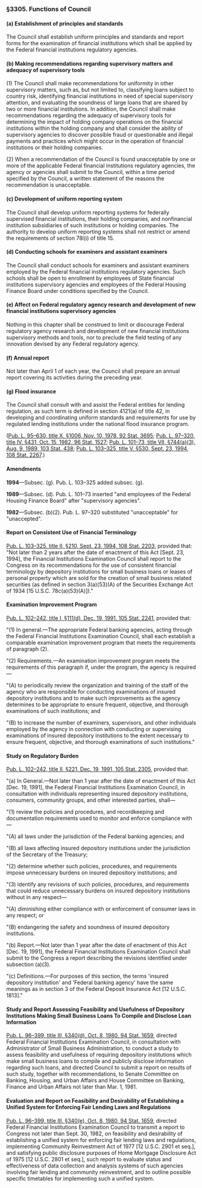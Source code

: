 ### §3305. Functions of Council ###

[]()

#### (a) Establishment of principles and standards ####

The Council shall establish uniform principles and standards and report forms for the examination of financial institutions which shall be applied by the Federal financial institutions regulatory agencies.

[]()

#### (b) Making recommendations regarding supervisory matters and adequacy of supervisory tools ####

[]()

(1) The Council shall make recommendations for uniformity in other supervisory matters, such as, but not limited to, classifying loans subject to country risk, identifying financial institutions in need of special supervisory attention, and evaluating the soundness of large loans that are shared by two or more financial institutions. In addition, the Council shall make recommendations regarding the adequacy of supervisory tools for determining the impact of holding company operations on the financial institutions within the holding company and shall consider the ability of supervisory agencies to discover possible fraud or questionable and illegal payments and practices which might occur in the operation of financial institutions or their holding companies.

[]()

(2) When a recommendation of the Council is found unacceptable by one or more of the applicable Federal financial institutions regulatory agencies, the agency or agencies shall submit to the Council, within a time period specified by the Council, a written statement of the reasons the recommendation is unacceptable.

[]()

#### (c) Development of uniform reporting system ####

The Council shall develop uniform reporting systems for federally supervised financial institutions, their holding companies, and nonfinancial institution subsidiaries of such institutions or holding companies. The authority to develop uniform reporting systems shall not restrict or amend the requirements of section 78l(i) of title 15.

[]()

#### (d) Conducting schools for examiners and assistant examiners ####

The Council shall conduct schools for examiners and assistant examiners employed by the Federal financial institutions regulatory agencies. Such schools shall be open to enrollment by employees of State financial institutions supervisory agencies and employees of the Federal Housing Finance Board under conditions specified by the Council.

[]()

#### (e) Affect on Federal regulatory agency research and development of new financial institutions supervisory agencies ####

Nothing in this chapter shall be construed to limit or discourage Federal regulatory agency research and development of new financial institutions supervisory methods and tools, nor to preclude the field testing of any innovation devised by any Federal regulatory agency.

[]()

#### (f) Annual report ####

Not later than April 1 of each year, the Council shall prepare an annual report covering its activities during the preceding year.

[]()

#### (g) Flood insurance ####

The Council shall consult with and assist the Federal entities for lending regulation, as such term is defined in section 4121(a) of title 42, in developing and coordinating uniform standards and requirements for use by regulated lending institutions under the national flood insurance program.

([Pub. L. 95–630, title X, §1006, Nov. 10, 1978, 92 Stat. 3695](/statviewer.htm?volume=92&page=3695); [Pub. L. 97–320, title IV, §431, Oct. 15, 1982, 96 Stat. 1527](/statviewer.htm?volume=96&page=1527); [Pub. L. 101–73, title VII, §744(a)(3), Aug. 9, 1989, 103 Stat. 438](/statviewer.htm?volume=103&page=438); [Pub. L. 103–325, title V, §530, Sept. 23, 1994, 108 Stat. 2267](/statviewer.htm?volume=108&page=2267).)

#### Amendments ####

**1994**—Subsec. (g). Pub. L. 103–325 added subsec. (g).

**1989**—Subsec. (d). Pub. L. 101–73 inserted "and employees of the Federal Housing Finance Board" after "supervisory agencies".

**1982**—Subsec. (b)(2). Pub. L. 97–320 substituted "unacceptable" for "unaccepted".

#### Report on Consistent Use of Financial Terminology ####

[Pub. L. 103–325, title II, §210, Sept. 23, 1994, 108 Stat. 2203](/statviewer.htm?volume=108&page=2203), provided that: "Not later than 2 years after the date of enactment of this Act [Sept. 23, 1994], the Financial Institutions Examination Council shall report to the Congress on its recommendations for the use of consistent financial terminology by depository institutions for small business loans or leases of personal property which are sold for the creation of small business related securities (as defined in section 3(a)(53)(A) of the Securities Exchange Act of 1934 [15 U.S.C. 78c(a)(53)(A)])."

#### Examination Improvement Program ####

[Pub. L. 102–242, title I, §111(d), Dec. 19, 1991, 105 Stat. 2241](/statviewer.htm?volume=105&page=2241), provided that:

"(1) In general.—The appropriate Federal banking agencies, acting through the Federal Financial Institutions Examination Council, shall each establish a comparable examination improvement program that meets the requirements of paragraph (2).

"(2) Requirements.—An examination improvement program meets the requirements of this paragraph if, under the program, the agency is required—

"(A) to periodically review the organization and training of the staff of the agency who are responsible for conducting examinations of insured depository institutions and to make such improvements as the agency determines to be appropriate to ensure frequent, objective, and thorough examinations of such institutions; and

"(B) to increase the number of examiners, supervisors, and other individuals employed by the agency in connection with conducting or supervising examinations of insured depository institutions to the extent necessary to ensure frequent, objective, and thorough examinations of such institutions."

#### Study on Regulatory Burden ####

[Pub. L. 102–242, title II, §221, Dec. 19, 1991, 105 Stat. 2305](/statviewer.htm?volume=105&page=2305), provided that:

"(a) In General.—Not later than 1 year after the date of enactment of this Act [Dec. 19, 1991], the Federal Financial Institutions Examination Council, in consultation with individuals representing insured depository institutions, consumers, community groups, and other interested parties, shall—

"(1) review the policies and procedures, and recordkeeping and documentation requirements used to monitor and enforce compliance with—

"(A) all laws under the jurisdiction of the Federal banking agencies; and

"(B) all laws affecting insured depository institutions under the jurisdiction of the Secretary of the Treasury;

"(2) determine whether such policies, procedures, and requirements impose unnecessary burdens on insured depository institutions; and

"(3) identify any revisions of such policies, procedures, and requirements that could reduce unnecessary burdens on insured depository institutions without in any respect—

"(A) diminishing either compliance with or enforcement of consumer laws in any respect; or

"(B) endangering the safety and soundness of insured depository institutions.

"(b) Report.—Not later than 1 year after the date of enactment of this Act [Dec. 19, 1991], the Federal Financial Institutions Examination Council shall submit to the Congress a report describing the revisions identified under subsection (a)(3).

"(c) Definitions.—For purposes of this section, the terms 'insured depository institution' and 'Federal banking agency' have the same meanings as in section 3 of the Federal Deposit Insurance Act [12 U.S.C. 1813]."

#### Study and Report Assessing Feasibility and Usefulness of Depository Institutions Making Small Business Loans To Compile and Disclose Loan Information ####

[Pub. L. 96–399, title III, §340(d), Oct. 8, 1980, 94 Stat. 1659](/statviewer.htm?volume=94&page=1659), directed Federal Financial Institutions Examination Council, in consultation with Administrator of Small Business Administration, to conduct a study to assess feasibility and usefulness of requiring depository institutions which make small business loans to compile and publicly disclose information regarding such loans, and directed Council to submit a report on results of such study, together with recommendations, to Senate Committee on Banking, Housing, and Urban Affairs and House Committee on Banking, Finance and Urban Affairs not later than Mar. 1, 1981.

#### Evaluation and Report on Feasibility and Desirability of Establishing a Unified System for Enforcing Fair Lending Laws and Regulations ####

[Pub. L. 96–399, title III, §340(e), Oct. 8, 1980, 94 Stat. 1659](/statviewer.htm?volume=94&page=1659), directed Federal Financial Institutions Examination Council to transmit a report to Congress not later than Sept. 30, 1982, on feasibility and desirability of establishing a unified system for enforcing fair lending laws and regulations, implementing Community Reinvestment Act of 1977 [12 U.S.C. 2901 et seq.], and satisfying public disclosure purposes of Home Mortgage Disclosure Act of 1975 [12 U.S.C. 2801 et seq.], such report to evaluate status and effectiveness of data collection and analysis systems of such agencies involving fair lending and community reinvestment, and to outline possible specific timetables for implementing such a unified system.